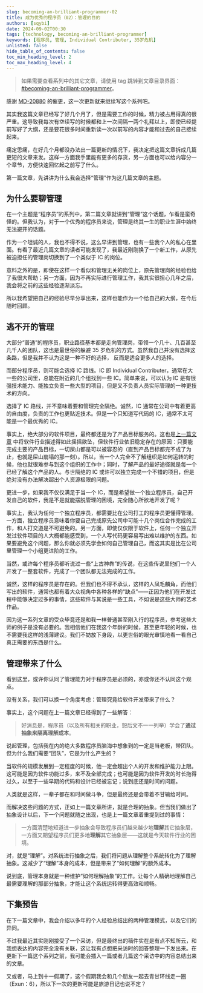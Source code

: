 ```yaml
---
slug: becoming-an-brilliant-programmer-02
title: 成为优秀的程序员（02）：管理的目的
authors: [sqybi]
date: 2024-09-02T00:30
tags: [technology, becoming-an-brilliant-programmer]
keywords: [程序员, 管理, Individual Contributer, 35岁危机]
unlisted: false
hide_table_of_contents: false
toc_min_heading_level: 2
toc_max_heading_level: 4
---
```


> 如果需要查看系列中的其它文章，请使用 tag 跳转到文章目录界面：[#becoming-an-brilliant-programmer](/blog/tags/becoming-an-brilliant-programmer/)。

感谢 [MD-20880](https://github.com/MD-20880) 的催更，这一次更新就来继续写这个系列吧。

其实我这篇文章已经写了好几个月了，但是需要工作的时候，精力被占用得真的很严重。这导致我每次有空续写的时候都和上一次间隔一两个礼拜以上，即使已经提前写好了大纲，还是要花很多时间重新读一次以前写的内容才能和过去的自己接续起来。

痛定思痛，在好几个月都没办法出一篇更新的情况下，我决定把这篇文章拆成几篇更短的文章来发。这样一方面我手里能有更多的存货，另一方面也可以给内容分一个章节，方便快速回忆起之前写了什么。

第一篇文章，先讲讲为什么我会选择“管理”作为这几篇文章的主题。

<!--truncate-->

## 为什么要聊管理

在一个主题是“程序员”的系列中，第二篇文章就讲到“管理”这个话题，乍看是蛮奇怪的。但我认为，对于一个优秀的程序员来说，管理是终其一生的职业生涯中始终无法避开的话题。

作为一个坦诚的人，我也不得不说，这么早讲到管理，也有一些我个人的私心在里面。有看了最近几篇文章的读者可能发现了，我最近刚刚换了一个新工作，从原先被迫担任的管理岗切换到了一个类似于 IC 的岗位。

意料之外的是，即使在这样一个看似和管理无关的岗位上，原先管理岗的经验也给了我很大帮助；另一方面，因为不再实际进行管理工作，我其实很担心几年之后，我会将之前的这些经验逐渐淡忘。

所以我希望把自己的经验尽早分享出来，这样也能作为一个给自己的大纲，在今后随时回顾。

## 逃不开的管理

大部分“普通”的程序员，职业路径基本都是走向管理岗，带领一个几十、几百甚至几千人的团队，这也是最世俗的躲避 35 岁危机的方式。虽然我自己并没有选择这条路，但是我并不认为这是一种不好的选择， 反而是适合更多人的选择。

而部分程序员，则可能会选择 IC 路线。IC 即 Individual Contributer，通常在大一些的公司里，总能在附近的几个组找到一些 IC。简单来说，可以认为 IC 是有很强技术能力、能独立负责一些大型的项目，但是又不负责人员实际管理的一种更技术的方向。

选择了 IC 路线，并不意味着要和管理完全隔绝。诚然，IC 通常在公司中有着更高的自由度，负责的工作也更贴近技术。但是一个只知道写代码的 IC，通常不太可能是一个最优秀的 IC。

事实上，绝大部分的软件项目，最终都还是为了产品目标服务的。这也是[上一篇文章](/blog/becoming-an-brilliant-programmer-01/) 中将软件行业描述得如此摇摇欲坠，但软件行业依旧稳定存在的原因：只要能完成主要的产品目标，一切屎山都是可以被容忍的（直到产品目标都完不成了为止，也就是屎山崩塌的那一刻）。所以，当一个人完全不了解组织是如何运转的时候，他也就很难参与到这个组织的工作中；同时，了解产品的最好途径就是每一个已经了解这个产品的人。与世隔绝的 IC 或许可以独立完成一个不错的项目，但是绝对没有办法解决超出个人资源极限的问题。

更进一步，如果我不仅仅满足于当一个 IC，而是希望做一个独立程序员，自己开发自己的软件，我是不是就能摆脱管理的困境，完全随心所欲地开发了呢？

事实上，我认为任何一个独立程序员，都需要比在公司打工的程序员更懂得管理。一方面，独立程序员意味着你要自己完成原先公司中可能十几个岗位合作完成的工作，和人打交道是不可避免的。另一方面，即使仅仅限于软件上，任何一个独立开发过软件项目的人大概都能感受到，一个人写代码更容易写出难以维护的东西。如果要避免这个问题，那么你就必须先学会如何自己管理自己，而这其实是比在公司里管理一个小组更进阶的工作。

当然，或许每个程序员都听说过一些“上古神犇”的传说，在这些传说里他们一个人开发了一整套软件，完成了一个团队都无法完成的工作。

诚然，这样的程序员是存在的。但我们也不得不承认，这样的人凤毛麟角，而他们写出的软件，通常也都有着大众视角中各种各样的“缺点”——正因为他们在开发过程中能够决定过多的事情，这些软件与其说是一些工具，不如说是这些大师的艺术作品。

因为这一系列文章的受众毕竟还是和我一样普通甚至刚入行的程序员，参考这些大师的例子是没有必要的。我相信他们在我这个年龄的时候，甚至更年轻的时候，也不需要我这样的浅薄建议。我们不妨放下身段，以更世俗的眼光审慎地看一看自己真正需要的东西是什么。

## 管理带来了什么

看到这里，或许你认同了管理能力对于程序员是必须的，亦或你还不认同这个观点。

没有关系，我们可以换一个角度考虑：管理究竟给软件开发带来了什么？

事实上，这个问题在上一篇文章已经得到了一些解答：

> 好消息是，程序员（以及所有相关的职业，恕后文不一一列举）学会了**通过抽象来隔离理解成本**。

说起管理，包括我在内的绝大多数程序员脑海中想象到的一定是当老板，带团队。但为什么我们需要“团队”，它是为什么产生的？

当软件的规模发展到一定程度的时候，他一定会超出个人的开发和维护能力上限。这可能是因为软件功能过多，来不及全部完成；也可能是因为软件开发的时长拖得过久，以至于一些早期的代码和设计已经被忘记；说到底还是时间的问题。

人类就是这样，一辈子都在和时间做斗争，但是最终还是会带着不甘输给时间。

而解决这些问题的方式，正如上一篇文章所讲，就是合理的抽象。但当我们做出了抽象设计以后，下一个问题就随之出现，也是上一篇文章着重提到过的事情：

> 一方面清楚地知道进一步抽象会导致程序员们越来越少地**理解**其它抽象层，一方面又期望程序员们更多地**理解**其它抽象层——这就是今天软件行业的困境。

对，就是“理解”。对系统进行抽象之后，我们将问题从理解整个系统转化为了理解抽象。这减少了“理解”本身的成本，但是带来了“如何理解”的额外成本。

说到底，管理本身就是一种维护“如何理解抽象”的工作。让每个人精确地理解自己最需要理解的那部分抽象，才能让这个系统运转得更高效和顺畅。

## 下集预告

在下一篇文章中，我会介绍以多年的个人经验总结出的两种管理模式，以及它们的异同。

不过我最近其实刚刚接受了一个采访，但是最终出的稿件实在是有点不知所云，和我想表达的内容完全没有关联，这让我有点想把采访时的回答整理一下发出来。在更新下一篇这个系列之前，我可能会插入一篇或者几篇这个采访中的内容总结出来的文章。

又或者，马上到十一假期了，这个假期我会和几个朋友一起去青甘环线走一圈（Exun：6），所以下一次的更新可能是旅游日记也说不定？
